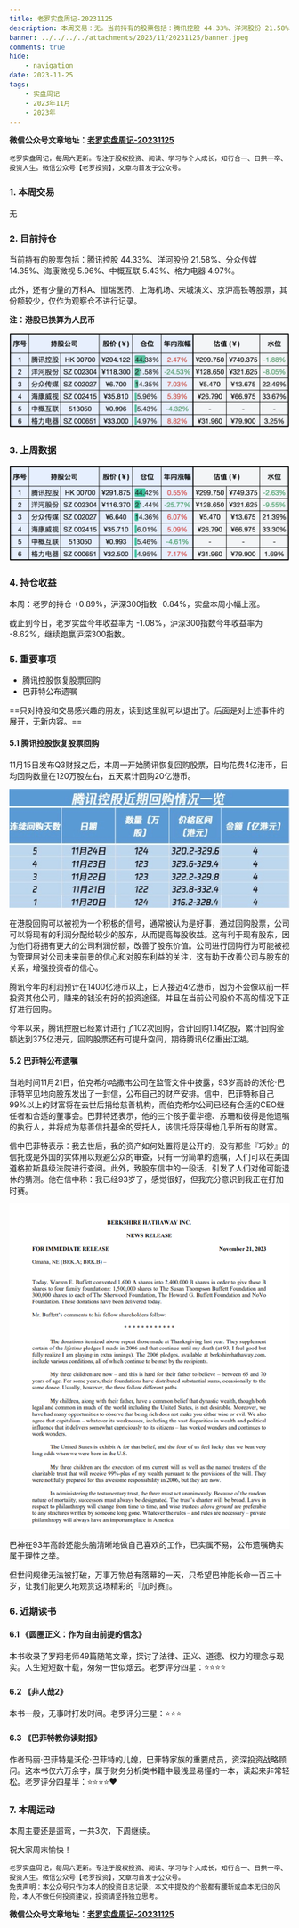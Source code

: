 ```yaml
---
title: 老罗实盘周记-20231125
description: 本周交易：无。当前持有的股票包括：腾讯控股 44.33%、洋河股份 21.58%、分众传媒 14.35%、海康微视 5.96%、中概互联 5.43%、格力电器 4.97%。此外，还有少量的万科A、恒瑞医药、上海机场、宋城演义、京沪高铁等股票，其份额较少，仅作为观察仓不进行记录。本周：老罗的持仓 +0.89%，沪深300指数 -0.84%，实盘本周小幅上涨。截止到今日，老罗实盘今年收益率为 -1.08%，沪深300指数今年收益率为 -8.62%，继续跑赢沪深300指数。
banner: ../../../../attachments/2023/11/20231125/banner.jpeg
comments: true
hide:
    - navigation
date: 2023-11-25
tags:
    - 实盘周记
    - 2023年11月
    - 2023年
---
```


__微信公众号文章地址：[老罗实盘周记-20231125](https://mp.weixin.qq.com/s/tTSCmHZuCSvXO_zt5gZg6g)__

```
老罗实盘周记，每周六更新。专注于股权投资、阅读、学习与个人成长，知行合一、日拱一卒、投资人生。微信公众号【老罗投资】，文章均首发于公众号。
```

### 1. 本周交易

无

### 2. 目前持仓

当前持有的股票包括：腾讯控股 44.33%、洋河股份 21.58%、分众传媒 14.35%、海康微视 5.96%、中概互联 5.43%、格力电器 4.97%。

此外，还有少量的万科A、恒瑞医药、上海机场、宋城演义、京沪高铁等股票，其份额较少，仅作为观察仓不进行记录。

**注：港股已换算为人民币**

![目前持仓](../../../attachments/2023/11/20231125/1.png)

### 3. 上周数据

![上周数据](../../../attachments/2023/11/20231125/2.png)

### 4. 持仓收益

本周：老罗的持仓 <span class="red">+0.89%</span>，沪深300指数 <span class="green">-0.84%</span>，实盘本周小幅上涨。

截止到今日，老罗实盘今年收益率为 <span class="green">-1.08%</span>，沪深300指数今年收益率为 <span class="green">-8.62%</span>，继续跑赢沪深300指数。

### 5. 重要事项

+ 腾讯控股恢复股票回购
+ 巴菲特公布遗嘱

==只对持股和交易感兴趣的朋友，读到这里就可以退出了。后面是对上述事件的展开，无新内容。==

#### 5.1 腾讯控股恢复股票回购

11月15日发布Q3财报之后，本周一开始腾讯恢复回购股票，日均花费4亿港币，日均回购数量在120万股左右，五天累计回购20亿港币。

![腾讯控股近期回购情况一览](../../../attachments/2023/11/20231125/3.jpeg)

在港股回购可以被视为一个积极的信号，通常被认为是好事，通过回购股票，公司可以将现有的利润分配给较少的股东，从而提高每股收益。这有利于现有股东，因为他们将拥有更大的公司利润份额，改善了股东价值。公司进行回购行为可能被视为管理层对公司未来前景的信心和对股东利益的关注，这有助于改善公司与股东的关系，增强投资者的信心。

腾讯今年的利润预计在1400亿港币以上，日入接近4亿港币，因为不会像以前一样投资其他公司，赚来的钱没有好的投资途径，并且在当前公司股价不高的情况下正好进行回购。

今年以来，腾讯控股已经累计进行了102次回购，合计回购1.14亿股，累计回购金额达到375亿港元，回购股票还有可提升空间，期待腾讯6亿重出江湖。

#### 5.2 巴菲特公布遗嘱

当地时间11月21日，伯克希尔哈撒韦公司在监管文件中披露，93岁高龄的沃伦·巴菲特罕见地向股东发出了一封信，公布自己的财产安排。信中，巴菲特称自己99%以上的财富将在去世后捐给慈善机构，而伯克希尔公司已经有合适的CEO继任者和合适的董事会。巴菲特还表示，他的三个孩子霍华德、苏珊和彼得是他遗嘱的执行人，并将成为慈善信托基金的受托人，该信托将获得他几乎所有的财富。

信中巴菲特表示：我去世后，我的资产如何处置将是公开的，没有那些『巧妙』的信托或是外国的实体用以规避公众的审查，只有一份简单的遗嘱，人们可以在美国道格拉斯县级法院进行查阅。此外，致股东信中的一段话，引发了人们对他可能退休的猜测。他在信中称：我已经93岁了，感觉很好，但我充分意识到我正在打加时赛。

![巴菲特公开信原文](../../../attachments/2023/11/20231125/4.jpeg)

巴神在93年高龄还能头脑清晰地做自己喜欢的工作，已实属不易，公布遗嘱确实属于理性之举。

但世间规律无法被打破，万事万物总有落幕的一天，只希望巴神能长命一百三十岁，让我们能更久地观赏这场精彩的『加时赛』。

### 6. 近期读书

#### 6.1 《圆圈正义：作为自由前提的信念》

本书收录了罗翔老师49篇随笔文章，探讨了法律、正义、道德、权力的理念与现实。人生短短数十载，匆匆一世似烟云。老罗评分四星：⭐️⭐⭐⭐

#### 6.2 《非人哉2》

本书一般，无事时打发时间。老罗评分三星：⭐️⭐⭐

#### 6.3 《巴菲特教你读财报》

作者玛丽·巴菲特是沃伦·巴菲特的儿媳，巴菲特家族的重要成员，资深投资战略顾问。这本书仅六万余字，属于财务分析类书籍中最浅显易懂的一本，读起来非常轻松。老罗评分四星半：⭐️⭐⭐⭐❤️

### 7. 本周运动

本周主要还是遛弯，一共3次，下周继续。

祝大家周末愉快！

```
老罗实盘周记，每周六更新。专注于股权投资、阅读、学习与个人成长，知行合一、日拱一卒、投资人生。微信公众号【老罗投资】，文章均首发于公众号。
免责声明：本公众号只作为本人的投资日志记录，本文中提及的个股都有腰斩或血本无归的风险，本人不做任何投资建议，投资请坚持独立思考。
```

__微信公众号文章地址：[老罗实盘周记-20231125](https://mp.weixin.qq.com/s/tTSCmHZuCSvXO_zt5gZg6g)__
